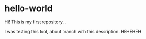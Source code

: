 # hello-world
Hi! This is my first repository...

I was testing this tool, about branch with this description. HEHEHEH
